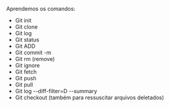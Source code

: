 Aprendemos os comandos:

- Git init
- Git clone
- Git log
- Git status
- Git ADD
- Git commit -m
- Git rm (remove)
- Git ignore
- Git fetch
- Git push
- Git pull
- Git log --diff-filter=D --summary
- Git checkout (também para ressuscitar arquivos deletados)